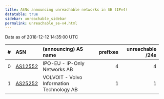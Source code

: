 ```yaml
---
title: ASNs announcing unreachable networks in SE (IPv4)
datatable: true
sidebar: unreachable_sidebar
permalink: unreachable_se-v4.html
---
```


Data as of 2018-12-12 14:35:00 UTC


<div class="datatable-begin"></div>

|   # | ASN                                    | (announcing) AS name                      |   prefixes |   unreachable /24s |
|----:|:---------------------------------------|:------------------------------------------|-----------:|-------------------:|
|   0 | [AS12552](unreachable_AS12552-v4.html) | IPO-EU - IP-Only Networks AB              |          4 |                  4 |
|   1 | [AS25252](unreachable_AS25252-v4.html) | VOLVOIT - Volvo Information Technology AB |          1 |                  1 |

<div class="datatable-end"></div>